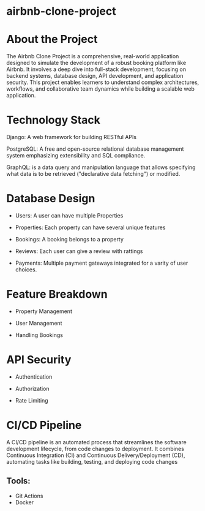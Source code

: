 # airbnb-clone-project
# About the Project
The Airbnb Clone Project is a comprehensive, real-world application designed to simulate the development of a robust booking platform like Airbnb. It involves a deep dive into full-stack development, focusing on backend systems, database design, API development, and application security. This project enables learners to understand complex architectures, workflows, and collaborative team dynamics while building a scalable web application.


# Technology Stack
Django: A web framework for building RESTful APIs

PostgreSQL:  A free and open-source relational database management system emphasizing extensibility and SQL compliance.

GraphQL: is a data query and manipulation language that allows specifying what data is to be retrieved ("declarative data fetching") or modified.

# Database Design
- Users: A user can have multiple Properties

- Properties: Each property can have several unique features

- Bookings: A booking belongs to a property

- Reviews: Each user can give a review with rattings

- Payments: Multiple payment gateways integrated for a varity of user choices.

# Feature Breakdown
- Property Management

- User Management

- Handling Bookings


# API Security
- Authentication

- Authorization

- Rate Limiting


# CI/CD Pipeline
A CI/CD pipeline is an automated process that streamlines the software development lifecycle, from code changes to deployment. It combines Continuous Integration (CI) and Continuous Delivery/Deployment (CD), automating tasks like building, testing, and deploying code changes

## Tools:
- Git Actions
- Docker

